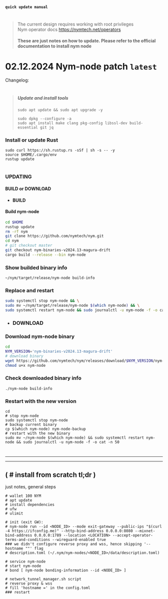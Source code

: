 #### `quick update manual`
#
<!-- ########################################################################################################## DEL
> 
> **NM** - Nym node: mixnode mode    
> **GW** - Nym node: gateway mode
########################################################################################################## DEL -->

> The current design requires working with root privileges    
> Nym operator docs https://nymtech.net/operators    
> #### These are just notes on how to update. Please refer to the official documentation to install nym node


<!-- #############################
PRE-RELEASE :

############################## -->


# 02.12.2024 Nym-node patch `latest`
Changelog:

<!-- #############################
Key changes for operators:

############################## -->


#

> ##### Update and install tools
> ```
> sudo apt update && sudo apt upgrade -y
> ```
> ```
> sudo dpkg --configure -a
> sudo apt install make clang pkg-config libssl-dev build-essential git jq
> ```

### Install or update Rust
```
sudo curl https://sh.rustup.rs -sSf | sh -s -- -y
source $HOME/.cargo/env
rustup update
```

#

### UPDATING
#### BUILD or DOWNLOAD

- #### BUILD
#### Build nym-node
```bash
cd $HOME
rustup update
rm -rf nym
git clone https://github.com/nymtech/nym.git
cd nym
# git checkout master
git checkout nym-binaries-v2024.13-magura-drift
cargo build --release --bin nym-node
```

### Show builded binary info
```
~/nym/target/release/nym-node build-info
```

<!--
git checkout release/ v 1_1_15
-->

### Replace and restart
```bash
sudo systemctl stop nym-node && \
sudo mv ~/nym/target/release/nym-node $(which nym-node) && \
sudo systemctl restart nym-node && sudo journalctl -u nym-node -f -o cat
```
- ### DOWNLOAD
### Download nym-node binary
```sh
cd
NYM_VERSION='nym-binaries-v2024.13-magura-drift'
# download binary
wget https://github.com/nymtech/nym/releases/download/$NYM_VERSION/nym-node
chmod u+x nym-node
```

### Check downloaded binary info
```
./nym-node build-info
```

### Restart with the new version
```
cd
# stop nym-node
sudo systemctl stop nym-node
# backup current binary
cp $(which nym-node) nym-node-backup
# restart with the new binary
sudo mv ~/nym-node $(which nym-node) && sudo systemctl restart nym-node && sudo journalctl -u nym-node -f -o cat -n 50
```


<!-- ########################################################################################################## TO DELETE -----------------------------------
### Change mixnode version to the 1.1.9-1 in the Nym Wallet (Bonding - Node Settings section)

#

### 🟢 **GW UPDATING**
### Build nym-node
```
cd $HOME
rm -rf nym
git clone https://github.com/nymtech/nym.git
cd nym
# git checkout master
git checkout nym-binaries-v2024.13-magura-drift
cargo build --release --bin nym-node
```

### Replace and restart
```bash
sudo systemctl stop nym-node && \
sudo mv ~/nym/target/release/nym-node $(which nym-node) && \
sudo systemctl restart nym-node && sudo journalctl -u nym-node -f -o cat
```

### Change version to 1.1.9-1 in the Nym Wallet
Menu Bonding -> Gateway Settings    
> ![](https://github.com/toolfun/_pics/blob/988df446b0c9c368b68d03503a56b8b74362b505/gwsett.jpg)    
> ![](https://github.com/toolfun/_pics/blob/988df446b0c9c368b68d03503a56b8b74362b505/gwsett2.jpg)    

########################################################################################################## ---- TO DELETE ---------------------------------- -->


#
#
#
____
____

## ( # install from scratch tl;dr )
just notes, general steps
```
# wallet 100 NYM
# apt update
# install dependencies
# ufw
# ulimit

# init (exit GW):
# nym-node run --id <NODE_ID> --mode exit-gateway --public-ips "$(curl -4 https://ifconfig.me)" --http-bind-address 0.0.0.0:8080 --mixnet-bind-address 0.0.0.0:1789 --location <LOCATION> --accept-operator-terms-and-conditions --wireguard-enabled true
### we didn't configure reverse proxy and wss, hence skipping '--hostname ""' flag
# description.toml (~/.nym/nym-nodes/<NODE_ID>/data/description.toml)

# service nym-node
# start nym-node
# bond [ nym-node bonding-information --id <NODE_ID> ]

# network_tunnel_manager.sh script
# reverse proxy & wss
# fill 'hostname =' in the config.toml
### restart
```


<!-- ######################################### Service #############
--------------- with wg enabled
```
sudo tee <<EOF >/dev/null /etc/systemd/system/nym-node.service
[Unit]
Description=Nym_node_exgw

[Service]
User=$USER
ExecStart=/usr/local/bin/nym-node run --id <NODE_ID> --mode exit-gateway --accept-operator-terms-and-conditions --wireguard-enabled true
KillSignal=SIGINT
Restart=on-failure
RestartSec=5
StartLimitInterval=350
StartLimitBurst=20
LimitNOFILE=65535

[Install]
WantedBy=multi-user.target
EOF
```


```
sudo tee <<EOF >/dev/null /etc/systemd/system/nym-node.service
[Unit]
Description=Nym-node-mixnode

[Service]
User=$USER
ExecStart=/usr/local/bin/nym-node run --id <NODE_ID> --mode mixnode --deny-init --public-ips <IPv4> --accept-operator-terms-and-conditions
KillSignal=SIGINT
Restart=on-failure
RestartSec=10
StartLimitInterval=350
StartLimitBurst=10
LimitNOFILE=65535

[Install]
WantedBy=multi-user.target
EOF
```

NG:
```
sudo tee <<EOF >/dev/null /etc/systemd/system/nym-node.service
[Unit]
Description=Nym Mixnode

[Service]
User=$USER
ExecStart=/usr/local/bin/nym-mixnode run --id '$node_id'
KillSignal=SIGINT
Restart=on-failure
RestartSec=30
StartLimitInterval=350
StartLimitBurst=10
LimitNOFILE=65535

[Install]
WantedBy=multi-user.target
EOF
```


######################################### Service ############# -->


<!-- ---------------------------- node move
  copy old server
nym-nodes dir, service file

update
ulimit
ufw

  change on new server (dir names if needed and config.toml)
node ID - if needed
node path - if the username has been changed
[example /home/<USERNAME>/.nym/nym-nodes/<NODE-ID>/data/x25519_noise.pub]
IP
Location - if changed

----------------------------- node move -->


<!-- ---------------------------- Download nym-node binary and run
cd ~/
# download binary
NYM_VERSION='nym-binaries-v2024.11-wedel'
wget https://github.com/nymtech/nym/releases/download/$NYM_VERSION/nym-node
chmod u+x nym-node
# stop nym-node
sudo systemctl stop nym-node
# backup current binary
cp $(which nym-node) nym-node-backup
# restart with new binary
sudo mv ~/nym-node $(which nym-node) && sudo systemctl restart nym-node && sudo journalctl -u nym-node -f -o cat -n 50

#
#

# Reverse #
# stop nym-node
sudo systemctl stop nym-node
# copy backup binary back
cp nym-node-backup $(which nym-node)
# restart with new binary
sudo systemctl restart nym-node && sudo journalctl -u nym-node -f -o cat -n 50
----------------------------- Download nym-node binary and run -->

